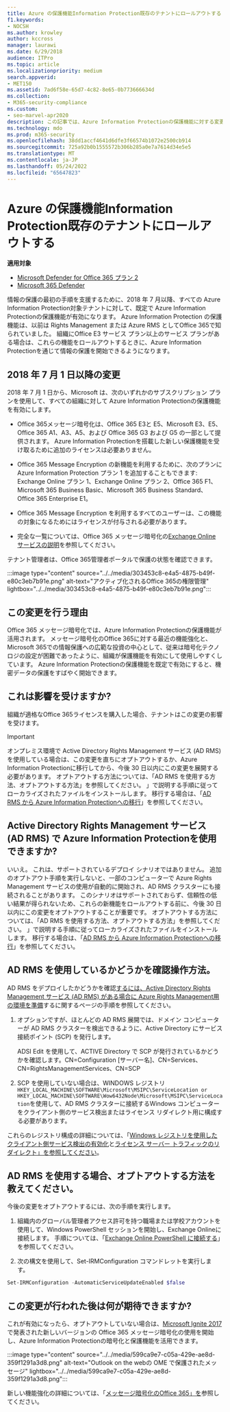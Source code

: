 ```yaml
---
title: Azure の保護機能Information Protection既存のテナントにロールアウトする
f1.keywords:
- NOCSH
ms.author: krowley
author: kccross
manager: laurawi
ms.date: 6/29/2018
audience: ITPro
ms.topic: article
ms.localizationpriority: medium
search.appverid:
- MET150
ms.assetid: 7ad6f58e-65d7-4c82-8e65-0b773666634d
ms.collection:
- M365-security-compliance
ms.custom:
- seo-marvel-apr2020
description: この記事では、Azure Information Protectionの保護機能に対する変更について説明します。
ms.technology: mdo
ms.prod: m365-security
ms.openlocfilehash: 38dd1accf4641d6dfe3f66574b1072e2500cb914
ms.sourcegitcommit: 725a92b0b1555572b306b285a0e7a7614d34e5e5
ms.translationtype: MT
ms.contentlocale: ja-JP
ms.lasthandoff: 05/24/2022
ms.locfileid: "65647823"
---
```

# <a name="protection-features-in-azure-information-protection-rolling-out-to-existing-tenants"></a>Azure の保護機能Information Protection既存のテナントにロールアウトする

**適用対象**
- [Microsoft Defender for Office 365 プラン 2](defender-for-office-365.md)
- [Microsoft 365 Defender](../defender/microsoft-365-defender.md)

情報の保護の最初の手順を支援するために、2018 年 7 月以降、すべての Azure Information Protection対象テナントに対して、既定で Azure Information Protectionの保護機能が有効になります。 Azure Information Protection の保護機能は、以前は Rights Management または Azure RMS としてOffice 365で知られていました。 組織にOffice E3 サービス プラン以上のサービス プランがある場合は、これらの機能をロールアウトするときに、Azure Information Protectionを通じて情報の保護を開始できるようになります。

## <a name="changes-beginning-july-1-2018"></a>2018 年 7 月 1 日以降の変更

2018 年 7 月 1 日から、Microsoft は、次のいずれかのサブスクリプション プランを使用して、すべての組織に対して Azure Information Protectionの保護機能を有効にします。

- Office 365メッセージ暗号化は、Office 365 E3と E5、Microsoft E3、E5、Office 365 A1、A3、A5、および Office 365 G3 および G5 の一部として提供されます。 Azure Information Protectionを搭載した新しい保護機能を受け取るために追加のライセンスは必要ありません。

- Office 365 Message Encryption の新機能を利用するために、次のプランに Azure Information Protection プラン 1 を追加することもできます: Exchange Online プラン 1、Exchange Online プラン 2、Office 365 F1、Microsoft 365 Business Basic、Microsoft 365 Business Standard、Office 365 Enterprise E1。

- Office 365 Message Encryption を利用するすべてのユーザーは、この機能の対象になるためにはライセンスが付与される必要があります。

- 完全な一覧については、Office 365 メッセージ暗号化の[Exchange Online サービスの説明](/office365/servicedescriptions/exchange-online-service-description/exchange-online-service-description)を参照してください。

テナント管理者は、Office 365管理者ポータルで保護の状態を確認できます。

:::image type="content" source="../../media/303453c8-e4a5-4875-b49f-e80c3eb7b91e.png" alt-text="アクティブ化されるOffice 365の権限管理" lightbox="../../media/303453c8-e4a5-4875-b49f-e80c3eb7b91e.png":::

## <a name="why-are-we-making-this-change"></a>この変更を行う理由

Office 365 メッセージ暗号化では、Azure Information Protectionの保護機能が活用されます。 メッセージ暗号化のOffice 365に対する最近の機能強化と、Microsoft 365での情報保護への広範な投資の中心として、従来は暗号化テクノロジの設定が困難であったように、組織が保護機能を有効にして使用しやすくしています。 Azure Information Protectionの保護機能を既定で有効にすると、機密データの保護をすばやく開始できます。

## <a name="does-this-impact-me"></a>これは影響を受けますか?

組織が適格なOffice 365ライセンスを購入した場合、テナントはこの変更の影響を受けます。

> [!IMPORTANT]
> オンプレミス環境で Active Directory Rights Management サービス (AD RMS) を使用している場合は、この変更を直ちにオプトアウトするか、Azure Information Protectionに移行してから、今後 30 日以内にこの変更を展開する必要があります。 オプトアウトする方法については、「AD RMS を使用する方法、オプトアウトする方法」を参照してください。 」で説明する手順に従ってローカライズされたファイルをインストールします。 移行する場合は、「[AD RMS から Azure Information Protectionへの移行](/azure/information-protection/plan-design/migrate-from-ad-rms-to-azure-rms)」を参照してください。

## <a name="can-i-use-azure-information-protection-with-active-directory-rights-management-services-ad-rms"></a>Active Directory Rights Management サービス (AD RMS) で Azure Information Protectionを使用できますか?

いいえ。 これは、サポートされているデプロイ シナリオではありません。 追加のオプトアウト手順を実行しないと、一部のコンピューターで Azure Rights Management サービスの使用が自動的に開始され、AD RMS クラスターにも接続されることがあります。 このシナリオはサポートされておらず、信頼性の低い結果が得られないため、これらの新機能をロールアウトする前に、今後 30 日以内にこの変更をオプトアウトすることが重要です。 オプトアウトする方法については、「AD RMS を使用する方法、オプトアウトする方法」を参照してください。 」で説明する手順に従ってローカライズされたファイルをインストールします。 移行する場合は、「[AD RMS から Azure Information Protectionへの移行](/azure/information-protection/plan-design/migrate-from-ad-rms-to-azure-rms)」を参照してください。

## <a name="how-do-i-know-if-im-using-ad-rms"></a>AD RMS を使用しているかどうかを確認操作方法。

AD RMS をデプロイしたかどうかを確認[するには、Active Directory Rights Management サービス (AD RMS) がある場合に Azure Rights Management用の環境を準備](/azure/information-protection/deploy-use/prepare-environment-adrms)するに関するページの手順を参照してください。

1. オプションですが、ほとんどの AD RMS 展開では、ドメイン コンピューターが AD RMS クラスターを検出できるように、Active Directory にサービス接続ポイント (SCP) を発行します。

   ADSI Edit を使用して、ACTIVE Directory で SCP が発行されているかどうかを確認します。CN=Configuration [サーバー名]、CN=Services、CN=RightsManagementServices、CN=SCP

2. SCP を使用していない場合は、WINDOWS レジストリ`HKEY_LOCAL_MACHINE\SOFTWARE\Microsoft\MSIPC\ServiceLocation or HKEY_LOCAL_MACHINE\SOFTWARE\Wow6432Node\Microsoft\MSIPC\ServiceLocation`を使用して、AD RMS クラスターに接続するWindows コンピューターをクライアント側のサービス検出またはライセンス リダイレクト用に構成する必要があります。

これらのレジストリ構成の詳細については、「[Windows レジストリを使用したクライアント側サービス検出の有効化](/azure/information-protection/rms-client/client-deployment-notes#enabling-client-side-service-discovery-by-using-the-windows-registry)と[ライセンス サーバー トラフィックのリダイレクト」を参照してください](/azure/information-protection/rms-client/client-deployment-notes#redirecting-licensing-server-traffic)。

## <a name="i-use-ad-rms-how-do-i-opt-out"></a>AD RMS を使用する場合、オプトアウトする方法を教えてください。

今後の変更をオプトアウトするには、次の手順を実行します。

1. 組織内のグローバル管理者アクセス許可を持つ職場または学校アカウントを使用して、Windows PowerShell セッションを開始し、Exchange Onlineに接続します。 手順については、「[Exchange Online PowerShell に接続する](/powershell/exchange/connect-to-exchange-online-powershell)」を参照してください。

2. 次の構文を使用して、Set-IRMConfiguration コマンドレットを実行します。

  ```powershell
  Set-IRMConfiguration -AutomaticServiceUpdateEnabled $false
  ```

## <a name="what-can-i-expect-after-this-change-has-been-made"></a>この変更が行われた後は何が期待できますか?

これが有効になったら、オプトアウトしていない場合は、[Microsoft Ignite 2017](https://techcommunity.microsoft.com/t5/Security-Privacy-and-Compliance/Email-Encryption-and-Rights-Protection/ba-p/110801) で発表された新しいバージョンの Office 365 メッセージ暗号化の使用を開始し、Azure Information Protectionの暗号化と保護機能を活用できます。

:::image type="content" source="../../media/599ca9e7-c05a-429e-ae8d-359f1291a3d8.png" alt-text="Outlook on the webの OME で保護されたメッセージ" lightbox="../../media/599ca9e7-c05a-429e-ae8d-359f1291a3d8.png":::

新しい機能強化の詳細については、「[メッセージ暗号化のOffice 365」を](../../compliance/ome.md)参照してください。
